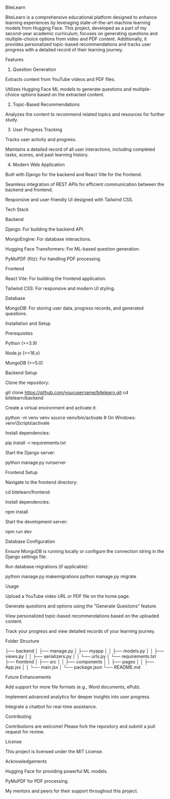 BiteLearn

BiteLearn is a comprehensive educational platform designed to enhance learning experiences by leveraging state-of-the-art machine learning models from Hugging Face. This project, developed as a part of my second-year academic curriculum, focuses on generating questions and multiple-choice options from video and PDF content. Additionally, it provides personalized topic-based recommendations and tracks user progress with a detailed record of their learning journey.

Features

1. Question Generation

Extracts content from YouTube videos and PDF files.

Utilizes Hugging Face ML models to generate questions and multiple-choice options based on the extracted content.

2. Topic-Based Recommendations

Analyzes the content to recommend related topics and resources for further study.

3. User Progress Tracking

Tracks user activity and progress.

Maintains a detailed record of all user interactions, including completed tasks, scores, and past learning history.

4. Modern Web Application

Built with Django for the backend and React Vite for the frontend.

Seamless integration of REST APIs for efficient communication between the backend and frontend.

Responsive and user-friendly UI designed with Tailwind CSS.

Tech Stack

Backend

Django: For building the backend API.

MongoEngine: For database interactions.

Hugging Face Transformers: For ML-based question generation.

PyMuPDF (fitz): For handling PDF processing.

Frontend

React Vite: For building the frontend application.

Tailwind CSS: For responsive and modern UI styling.

Database

MongoDB: For storing user data, progress records, and generated questions.

Installation and Setup

Prerequisites

Python (>=3.9)

Node.js (>=16.x)

MongoDB (>=5.0)

Backend Setup

Clone the repository:

git clone https://github.com/yourusername/bitelearn.git
cd bitelearn/backend

Create a virtual environment and activate it:

python -m venv venv
source venv/bin/activate  # On Windows: venv\Scripts\activate

Install dependencies:

pip install -r requirements.txt

Start the Django server:

python manage.py runserver

Frontend Setup

Navigate to the frontend directory:

cd bitelearn/frontend

Install dependencies:

npm install

Start the development server:

npm run dev

Database Configuration

Ensure MongoDB is running locally or configure the connection string in the Django settings file.

Run database migrations (if applicable):

python manage.py makemigrations
python manage.py migrate

Usage

Upload a YouTube video URL or PDF file on the home page.

Generate questions and options using the "Generate Questions" feature.

View personalized topic-based recommendations based on the uploaded content.

Track your progress and view detailed records of your learning journey.

Folder Structure

├── backend
│   ├── manage.py
│   ├── myapp
│   │   ├── models.py
│   │   ├── views.py
│   │   ├── serializers.py
│   │   └── urls.py
│   └── requirements.txt
├── frontend
│   ├── src
│   │   ├── components
│   │   ├── pages
│   │   ├── App.jsx
│   │   └── main.jsx
│   └── package.json
└── README.md

Future Enhancements

Add support for more file formats (e.g., Word documents, ePub).

Implement advanced analytics for deeper insights into user progress.

Integrate a chatbot for real-time assistance.

Contributing

Contributions are welcome! Please fork the repository and submit a pull request for review.

License

This project is licensed under the MIT License.

Acknowledgements

Hugging Face for providing powerful ML models.

PyMuPDF for PDF processing.

My mentors and peers for their support throughout this project.

